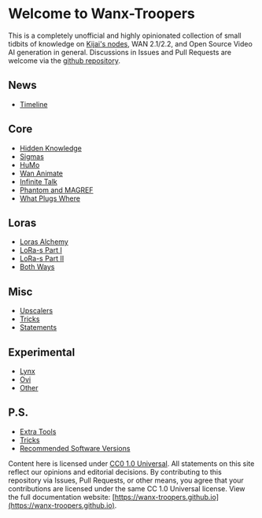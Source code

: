 # Welcome to Wanx-Troopers

This is a completely unofficial and highly opinionated collection of small tidbits of knowledge on [Kijai's nodes](https://github.com/kijai/ComfyUI-WanVideoWrapper),
WAN 2.1/2.2, and Open Source Video AI generation in general. Discussions in Issues and Pull Requests are welcome via the [github repository](https://github.com/wanx-troopers/wanx-troopers.github.io).

## News

* [Timeline](timeline.md)

## Core

* [Hidden Knowledge](hidden-knowledge.md)
* [Sigmas](sigmas.md)
* [HuMo](HuMo-info.md)
* [Wan Animate](wan-animate.md)
* [Infinite Talk](infinite-talk.md)
* [Phantom and MAGREF](phantom-magref.md)
* [What Plugs Where](what-plugs-where.md)

## Loras

* [Loras Alchemy](loras/alchemy.md)
* [LoRa-s Part I](loras/part-01.md)
* [LoRa-s Part II](loras/part-02.md)
* [Both Ways](loras/both-ways.md)

## Misc

* [Upscalers](upscalers.md)
* [Tricks](tricks.md)
* [Statements](statements.md)


## Experimental

* [Lynx](lynx.md)
* [Ovi](ovi.md)
* [Other](other.md)

## P.S.

* [Extra Tools](extra-tools.md)
* [Tricks](tricks.md)
* [Recommended Software Versions](versions.md)

Content here is licensed under [CC0 1.0 Universal](https://creativecommons.org/publicdomain/zero/1.0/legalcode.en).
All statements on this site reflect our opinions and editorial decisions.
By contributing to this repository via Issues, Pull Requests, or other means, you agree that your contributions are licensed under the same CC 1.0 Universal license.
View the full documentation website: [https://wanx-troopers.github.io](https://wanx-troopers.github.io).
